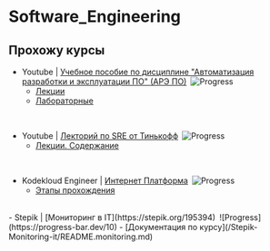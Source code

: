 # Software_Engineering

## Прохожу курсы

- Youtube | [Учебное пособие по дисциплине "Автоматизация разработки и эксплуатации ПО" (АРЭ ПО)](https://youtube.com/playlist?list=PLLELLTvDgUQ-iwnE9coLhb-ynyZUGzW6q)&ensp;![Progress](https://progress-bar.dev/14)
  - [Лекции](IU-5/Lections/README_IU-5.md)
  - [Лабораторные](/IU-5/Labs/readme.labs.md)
<br>

- Youtube | [Лекторий по SRE от Тинькофф](https://www.youtube.com/playlist?list=PLjCCarnDJNstX36A6Cw_YD28thNFev1op)&ensp;![Progress](https://progress-bar.dev/35)
  - [Лекции. Содержание](Tinkoff_Lections/README_Tinkoff.md)
<br>

- Kodekloud Engineer | [Интернет Платформа](https://engineer.kodekloud.com/signup?referral=661c1688e6864249af539613)&ensp;![Progress](https://progress-bar.dev/35)
  - [Этапы прохождения](/Kodekloud/README.md)
<br>
- Stepik | [Мониторинг в IT](https://stepik.org/195394)&ensp;![Progress](https://progress-bar.dev/10)
  - [Документация по курсу](/Stepik-Monitoring-it/README.monitoring.md)
